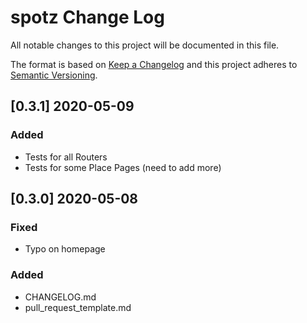 # spotz Change Log

All notable changes to this project will be documented in this file.

The format is based on [Keep a Changelog](http://keepachangelog.com/) and this project adheres to [Semantic Versioning](http://semver.org/).

## [0.3.1] 2020-05-09
### Added
- Tests for all Routers
- Tests for some Place Pages (need to add more)

## [0.3.0] 2020-05-08
### Fixed
- Typo on homepage
### Added
- CHANGELOG.md
- pull_request_template.md
